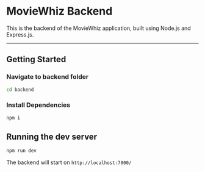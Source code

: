 # MovieWhiz Backend

This is the backend of the MovieWhiz application, built using Node.js and Express.js.

---

## Getting Started

### Navigate to backend folder

```sh
cd backend
```

### Install Dependencies

```sh
npm i

```

## Running the dev server

```sh
npm run dev
```

The backend will start on `http://localhost:7000/`
